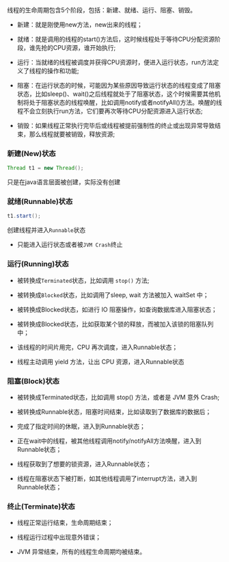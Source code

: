 线程的生命周期包含5个阶段，包括：新建、就绪、运行、阻塞、销毁。

-   新建：就是刚使用new方法，new出来的线程；
    
-   就绪：就是调用的线程的start()方法后，这时候线程处于等待CPU分配资源阶段，谁先抢的CPU资源，谁开始执行;
    
-   运行：当就绪的线程被调度并获得CPU资源时，便进入运行状态，run方法定义了线程的操作和功能;
    
-   阻塞：在运行状态的时候，可能因为某些原因导致运行状态的线程变成了阻塞状态，比如sleep()、wait()之后线程就处于了阻塞状态，这个时候需要其他机制将处于阻塞状态的线程唤醒，比如调用notify或者notifyAll()方法。唤醒的线程不会立刻执行run方法，它们要再次等待CPU分配资源进入运行状态;
    
-   销毁：如果线程正常执行完毕后或线程被提前强制性的终止或出现异常导致结束，那么线程就要被销毁，释放资源;

### 新建(New)状态
```java
Thread t1 = new Thread();
```
只是在java语言层面被创建，实际没有创建
### 就绪(Runnable)状态
```java
t1.start();
```
创建线程并进入`Runnable`状态
- 只能进入运行状态或者被`JVM Crash`终止
### 运行(Running)状态
-   被转换成`Terminated`状态，比如调用 `stop()` 方法;
    
-   被转换成`Blocked`状态，比如调用了sleep, wait 方法被加入 waitSet 中；
    
-   被转换成Blocked状态，如进行 IO 阻塞操作，如查询数据库进入阻塞状态；
    
-   被转换成Blocked状态，比如获取某个锁的释放，而被加入该锁的阻塞队列中；
    
-   该线程的时间片用完，CPU 再次调度，进入Runnable状态；
    
-   线程主动调用 yield 方法，让出 CPU 资源，进入Runnable状态
### 阻塞(Block)状态
-   被转换成Terminated状态，比如调用 stop() 方法，或者是 JVM 意外 Crash;
    
-   被转换成Runnable状态，阻塞时间结束，比如读取到了数据库的数据后；
    
-   完成了指定时间的休眠，进入到Runnable状态；
    
-   正在wait中的线程，被其他线程调用notify/notifyAll方法唤醒，进入到Runnable状态；
    
-   线程获取到了想要的锁资源，进入Runnable状态；
    
-   线程在阻塞状态下被打断，如其他线程调用了interrupt方法，进入到Runnable状态；
### 终止(Terminate)状态
-   线程正常运行结束，生命周期结束；
    
-   线程运行过程中出现意外错误；
    
-   JVM 异常结束，所有的线程生命周期均被结束。

